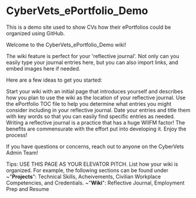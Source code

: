 # CyberVets_ePortfolio_Demo
This is a demo site used to show CVs how their ePortfolios could be organized using GitHub.

Welcome to the CyberVets_ePortfolio_Demo wiki!

The wiki feature is perfect for your 'reflective journal'. Not only can you easily type your journal entries here, but you can also import links, and embed images here if needed.

Here are a few ideas to get you started:

Start your wiki with an initial page that introduces yourself and describes how you plan to use the wiki as the location of your reflective journal.
Use the ePortfolio TOC file to help you determine what entries you might consider including in your reflective journal.
Date your entries and title them with key words so that you can easily find specific entries as needed.
Writing a reflective journal is a practice that has a huge WIIFM factor! The benefits are commensurate with the effort put into developing it. Enjoy the process!

If you have questions or concerns, reach out to anyone on the CyberVets Admin Team!

Tips:
USE THIS PAGE AS YOUR ELEVATOR PITCH.
List how your wiki is organized. 
For example, the following sections can be found under 
~"**Projects**": Technical Skills, Acheivements, Civilian Workplace Competencies, and Credentials. 
~"**Wiki**": Reflective Journal, Employment Prep and Resume
